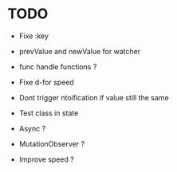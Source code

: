 # TODO

- Fixe :key
- prevValue and newValue for watcher
- func handle functions ?

- Fixe d-for speed

- Dont trigger ntoification if value still the same
- Test class in state
- Async ?
- MutationObserver ?
- Improve speed ?
